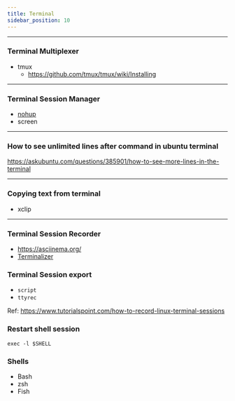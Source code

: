 ```yaml
---
title: Terminal
sidebar_position: 10
---
```


----
### Terminal Multiplexer
- tmux
  - https://github.com/tmux/tmux/wiki/Installing

----
### Terminal Session Manager
- [nohup](https://www.digitalocean.com/community/tutorials/nohup-command-in-linux)
- screen

----
### How to see unlimited lines after command in ubuntu terminal

https://askubuntu.com/questions/385901/how-to-see-more-lines-in-the-terminal

----
### Copying text from terminal

- xclip

---
### Terminal Session Recorder

- https://asciinema.org/
- [Terminalizer](https://github.com/faressoft/terminalizer)

### Terminal Session export 

- `script`
- `ttyrec`

Ref: https://www.tutorialspoint.com/how-to-record-linux-terminal-sessions

### Restart shell session

```
exec -l $SHELL
```

### Shells

- Bash
- zsh
- Fish

